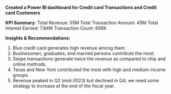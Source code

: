 **Created a Power BI dashboard for Credit card Transactions and Credit card Customers**

**KPI Summary**:
Total Revenue: 55M
Total Transaction Amount: 45M
Total Interest Earned: 7.84M
Transaction Count: 656K


**Insights & Recommendations:**

1. Blue credit card generates high revenue among them.
2. Businessmen, graduates, and married persons contribute the most.
3. Swipe transactions generate twice the revenue as compared to chip and online methods.
4. Texas and New York contributed the most with high and medium income groups.
5. Revenue peaked in Q2 (mid-2023) but declined in Q4; we need some strategy to increase at the end of the fiscal year.
